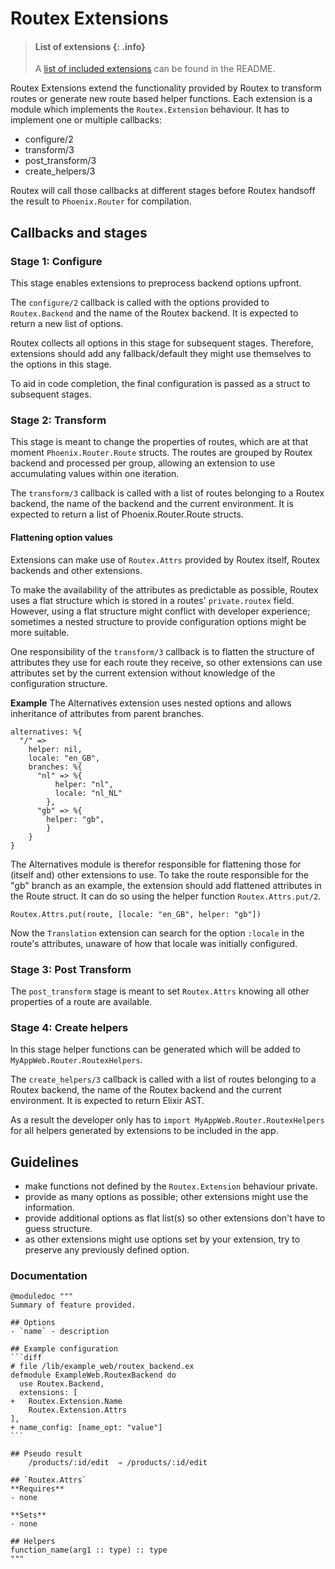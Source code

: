 # Routex Extensions

> #### List of extensions {: .info}
> A [list of included extensions](README.md#extensions) can be found in the README.

Routex Extensions extend the functionality provided by Routex to transform
routes or generate new route based helper functions. Each extension is a module
which implements the `Routex.Extension` behaviour. It has to implement one or
multiple callbacks:

- configure/2
- transform/3
- post_transform/3
- create_helpers/3

Routex will call those callbacks at different stages before Routex handsoff the
result to `Phoenix.Router` for compilation.


## Callbacks and stages

### Stage 1: Configure
This stage enables extensions to preprocess backend options upfront.

The `configure/2` callback is called with the options provided to
`Routex.Backend` and the name of the Routex backend. It is expected to return a
new list of options.

Routex collects all options in this stage for subsequent stages. Therefore,
extensions should add any fallback/default they might use themselves to the
options in this stage.

To aid in code completion, the final configuration is passed as a struct to
subsequent stages.

### Stage 2: Transform
This stage is meant to change the properties of routes, which are at that moment
`Phoenix.Router.Route` structs. The routes are grouped by Routex backend and
processed per group, allowing an extension to use accumulating values within one
iteration.

The `transform/3` callback is called with a list of routes belonging to a
Routex backend, the name of the backend and the current environment. It is
expected to return a list of Phoenix.Router.Route structs.

#### Flattening option values
Extensions can make use of `Routex.Attrs` provided by Routex itself, Routex
backends and other extensions.

To make the availability of the attributes as predictable as possible, Routex
uses a flat structure which is stored in a routes' `private.routex` field.
However, using a flat structure might conflict with developer experience;
sometimes a nested structure to provide configuration options might be more
suitable.

One responsibility of the `transform/3` callback is to flatten the structure of
attributes they use for each route they receive, so other extensions can use
attributes set by the current extension without knowledge of the configuration
structure.

**Example**
The Alternatives extension uses nested options and allows inheritance
of attributes from parent branches.

```
alternatives: %{
  "/" =>
    helper: nil,
    locale: "en_GB",
    branches: %{
      "nl" => %{
          helper: "nl",
          locale: "nl_NL"
        },
      "gb" => %{
        helper: "gb",
        }
    }
}
```
The Alternatives module is therefor responsible for flattening those for
(itself and) other extensions to use. To take the route responsible for the
"gb" branch as an example, the extension should add flattened attributes in the
Route struct. It can do so using the helper function `Routex.Attrs.put/2`.

```
Routex.Attrs.put(route, [locale: "en_GB", helper: "gb"])
```

Now the `Translation` extension can search for the option `:locale` in the
route's attributes, unaware of how that locale was initially configured.

### Stage 3: Post Transform
The `post_transform` stage is meant to set `Routex.Attrs` knowing all other
properties of a route are available.

### Stage 4: Create helpers
In this stage helper functions can be generated which will be added to
`MyAppWeb.Router.RoutexHelpers`.

The `create_helpers/3` callback is called with a list of routes belonging to a
Routex backend, the name of the Routex backend and the current environment.
It is expected to return Elixir AST.

As a result the developer only has to `import MyAppWeb.Router.RoutexHelpers`
for all helpers generated by extensions to be included in the app.


## Guidelines
* make functions not defined by the `Routex.Extension` behaviour private.
* provide as many options as possible; other extensions might use the information.
* provide additional options as flat list(s) so other extensions don't have to guess structure.
* as other extensions might use options set by your extension, try to preserve any previously defined option.


### Documentation

    @moduledoc """
    Summary of feature provided.

    ## Options
    - `name` - description

    ## Example configuration
    ```diff
    # file /lib/example_web/routex_backend.ex
    defmodule ExampleWeb.RoutexBackend do
      use Routex.Backend,
      extensions: [
    +   Routex.Extension.Name
        Routex.Extension.Attrs
    ],
    + name_config: [name_opt: "value"]
    ```

    ## Pseudo result
        /products/:id/edit  ⇒ /products/:id/edit

    ## `Routex.Attrs`
    **Requires**
    - none

    **Sets**
    - none

    ## Helpers
    function_name(arg1 :: type) :: type
    """
